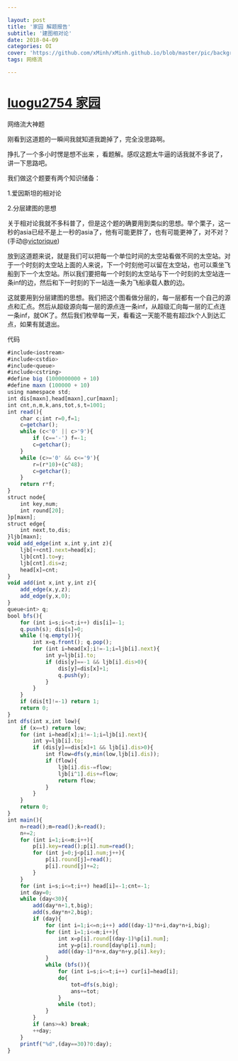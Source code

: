 ```yaml
---

layout: post
title: '家园 解题报告'
subtitle: '建图相对论'
date: 2018-04-09
categories: OI
cover: 'https://github.com/xMinh/xMinh.github.io/blob/master/pic/background/Other/%E9%9D%9E%E5%8A%A8%E6%BC%AB/08.jpg?raw=true'
tags: 网络流

---
```


# [luogu2754 家园](https://www.luogu.org/problemnew/show/P2754)

网络流大神题

刚看到这道题的一瞬间我就知道我跪掉了，完全没思路啊。

挣扎了一个多小时愣是想不出来 ，看题解。感叹这题太牛逼的话我就不多说了，讲一下思路吧。

我们做这个题要有两个知识储备：

1.爱因斯坦的相对论

2.分层建图的思想

关于相对论我就不多科普了，但是这个题的确要用到类似的思想。举个栗子，这一秒的asia已经不是上一秒的asia了，他有可能更胖了，也有可能更神了，对不对？(手动@[victorique](https://victorique.blog.luogu.org/))

放到这道题来说，就是我们可以把每一个单位时间的太空站看做不同的太空站。对于一个时刻的太空站上面的人来说，下一个时刻他可以留在太空站，也可以乘坐飞船到下一个太空站。所以我们要把每一个时刻的太空站与下一个时刻的太空站连一条inf的边，然后和下一时刻的下一站连一条为飞船承载人数的边。

这就要用到分层建图的思想。我们把这个图看做分层的，每一层都有一个自己的源点和汇点。然后从超级源向每一层的源点连一条inf，从超级汇向每一层的汇点连一条inf，就OK了。然后我们枚举每一天，看看这一天能不能有超过k个人到达汇点，如果有就退出。

代码

```javascript
#include<iostream>
#include<cstdio>
#include<queue>
#include<cstring>
#define big (1000000000 + 10)
#define maxn (100000 + 10)
using namespace std;
int dis[maxn],head[maxn],cur[maxn];
int cnt,n,m,k,ans,tot,s,t=1001;
int read(){
	char c;int r=0,f=1;
	c=getchar();
	while (c<'0' || c>'9'){
		if (c=='-') f=-1;
		c=getchar();
	}
	while (c>='0' && c<='9'){
		r=(r*10)+(c^48);
		c=getchar();
	}
	return r*f;
}
struct node{
	int key,num;
	int round[20];
}p[maxn];
struct edge{
	int next,to,dis;
}ljb[maxn];
void add_edge(int x,int y,int z){
	ljb[++cnt].next=head[x];
	ljb[cnt].to=y;
	ljb[cnt].dis=z;
	head[x]=cnt;
}
void add(int x,int y,int z){
	add_edge(x,y,z);
	add_edge(y,x,0);
}
queue<int> q;
bool bfs(){
	for (int i=s;i<=t;i++) dis[i]=-1;
	q.push(s); dis[s]=0;
	while (!q.empty()){
		int x=q.front(); q.pop();
		for (int i=head[x];i!=-1;i=ljb[i].next){
			int y=ljb[i].to;
			if (dis[y]==-1 && ljb[i].dis>0){
				dis[y]=dis[x]+1;
				q.push(y);
			}
		}
	}
	if (dis[t]!=-1) return 1;
	return 0;
}
int dfs(int x,int low){
	if (x==t) return low;
	for (int i=head[x];i!=-1;i=ljb[i].next){
		int y=ljb[i].to;
		if (dis[y]==dis[x]+1 && ljb[i].dis>0){
			int flow=dfs(y,min(low,ljb[i].dis));
			if (flow){
				ljb[i].dis-=flow;
				ljb[i^1].dis+=flow;
				return flow;
			}
		}
	}
	return 0;
}
int main(){
	n=read();m=read();k=read();
	n+=2; 
	for (int i=1;i<=m;i++){
		p[i].key=read();p[i].num=read();
		for (int j=0;j<p[i].num;j++){
			p[i].round[j]=read();
			p[i].round[j]+=2;
		}
	}
	for (int i=s;i<=t;i++) head[i]=-1;cnt=-1;
	int day=0;
	while (day<30){
		add(day*n+1,t,big);
		add(s,day*n+2,big);
		if (day){
			for (int i=1;i<=n;i++) add((day-1)*n+i,day*n+i,big);
			for (int i=1;i<=m;i++){
				int x=p[i].round[(day-1)%p[i].num];
				int y=p[i].round[day%p[i].num];
				add((day-1)*n+x,day*n+y,p[i].key); 
			} 
			while (bfs()){
				for (int i=s;i<=t;i++) cur[i]=head[i];
				do{
					tot=dfs(s,big);
					ans+=tot;
				}
				while (tot);
			}
		}
		if (ans>=k) break;
		++day;
	}
	printf("%d",(day==30)?0:day);
}
```

